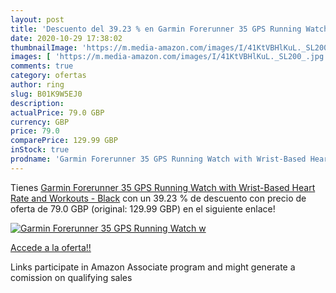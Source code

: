 ```yaml
---
layout: post
title: 'Descuento del 39.23 % en Garmin Forerunner 35 GPS Running Watch w'
date: 2020-10-29 17:38:02
thumbnailImage: 'https://m.media-amazon.com/images/I/41KtVBHlKuL._SL200_.jpg'
images: [ 'https://m.media-amazon.com/images/I/41KtVBHlKuL._SL200_.jpg' ]
comments: true
category: ofertas
author: ring
slug: B01K9W5EJ0
description:
actualPrice: 79.0 GBP
currency: GBP
price: 79.0
comparePrice: 129.99 GBP
inStock: true
prodname: 'Garmin Forerunner 35 GPS Running Watch with Wrist-Based Heart Rate and Workouts - Black'
---
```


Tienes [Garmin Forerunner 35 GPS Running Watch with Wrist-Based Heart Rate and Workouts - Black](https://www.amazon.co.uk/dp/B01K9W5EJ0/?tag=tolees0a-21) con un 39.23 % de descuento con precio de oferta de 79.0 GBP (original: 129.99 GBP) en el siguiente enlace!

[![Garmin Forerunner 35 GPS Running Watch w](https://m.media-amazon.com/images/I/41KtVBHlKuL._SL200_.jpg)](https://www.amazon.co.uk/dp/B01K9W5EJ0/?tag=tolees0a-21)

[Accede a la oferta!!](https://www.amazon.co.uk/dp/B01K9W5EJ0/?tag=tolees0a-21)

Links participate in Amazon Associate program and might generate a comission on qualifying sales


